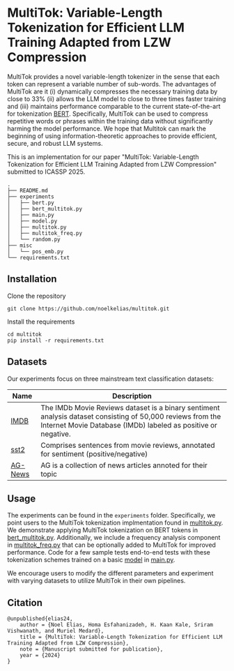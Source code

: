 # MultiTok: Variable-Length Tokenization for Efficient LLM Training Adapted from LZW Compression

MultiTok provides a novel
variable-length tokenizer in the sense that each token can
represent a variable number of sub-words. The advantages
of MultiTok are it (i) dynamically compresses the necessary
training data by close to 33% (ii) allows the LLM model
to close to three times faster training and (iii) maintains
performance comparable to the current state-of-the-art for tokenization [BERT](https://arxiv.org/pdf/1810.04805). Specifically, MultiTok can be used to compress repetitive words or phrases within the training data without significantly harming the model performance. We hope that Multitok can mark the beginning of using information-theoretic approaches to provide efficient, secure, and robust LLM systems.

This is an implementation for our paper "MultiTok: Variable-Length Tokenization for
Efficient LLM Training Adapted from LZW
Compression" submitted to ICASSP 2025. 

```
.
├── README.md
├── experiments
│   ├── bert.py
│   ├── bert_multitok.py
│   ├── main.py
│   ├── model.py
│   ├── multitok.py
│   ├── multitok_freq.py
│   └── random.py
├── misc
│   └── pos_emb.py
└── requirements.txt
```

## Installation
Clone the repository

```shell
git clone https://github.com/noelkelias/multitok.git
```

Install the requirements
```shell
cd multitok
pip install -r requirements.txt
```

## Datasets
Our experiments focus on three mainstream text classification datasets:

| Name |  Description |
| --- | --- |
| [IMDB](https://huggingface.co/datasets/stanfordnlp/imdb) | The IMDb Movie Reviews dataset is a binary sentiment analysis dataset consisting of 50,000 reviews from the Internet Movie Database (IMDb) labeled as positive or negative.  |
| [sst2](https://huggingface.co/datasets/stanfordnlp/sst2) | Comprises sentences from movie reviews, annotated for sentiment (positive/negative) |
| [AG-News](https://huggingface.co/datasets/fancyzhx/ag_news) | AG is a collection of news articles annoted for their topic  |

## Usage
The experiments can be found in the `experiments` folder. Specifically, we point users to the MultiTok tokenization implmentation found in [multitok.py](experiments/multitok.py). We demonstrate applying MultiTok tokenization on BERT tokens in [bert_multitok.py](experiments/bert_multitok.py). Additionally, we include a frequency analysis component in [multitok_freq.py](experiments/multitok_freq.py) that can be optionally added to MultiTok for improved performance. Code for a few sample tests end-to-end tests with these tokenization schemes trained on a basic [model](experiments/model.py) in [main.py](experiments/main.py).

We encourage users to modify the different parameters and experiment with varying datasets to utilize MultiTok in their own pipelines.

## Citation
```
@unpublished{elias24,
    author = {Noel Elias, Homa Esfahanizadeh, H. Kaan Kale, Sriram Vishwanath, and Muriel Medard},
    title = {MultiTok: Variable-Length Tokenization for Efficient LLM Training Adapted from LZW Compression},
    note = {Manuscript submitted for publication}, 
    year = {2024}
}
```